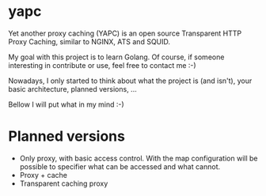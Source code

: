 # yapc
Yet another proxy caching (YAPC) is an open source Transparent HTTP Proxy Caching, similar to NGINX, ATS and SQUID.

My goal with this project is to learn Golang. Of course, if someone interesting in contribute or use, feel free to contact me :-)

Nowadays, I only started to think about what the project is (and isn't), your basic architecture, planned versions, ...

Bellow I will put what in my mind :-)

# Planned versions
* Only proxy, with basic access control. With the map configuration will be possible to specifier what can be accessed and what cannot.
* Proxy + cache
* Transparent caching proxy
